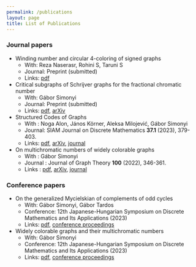 ```yaml
---
permalink: /publications
layout: page
title: List of Publications
---
```


### Journal papers ###

* Winding number and circular 4-coloring of signed graphs
  * With: Reza Naserasr, Rohini S, Taruni S
  * Journal: Preprint (submitted)  
  * Links: [pdf]()
* Critical subgraphs of Schrijver graphs for the fractional chromatic number  
  * With: Gábor Simonyi
  * Journal: Preprint (submitted)  
  * Links: [pdf](papers/fractcritsub.pdf), [arXiv](https://arxiv.org/abs/2212.09520)
* Structured Codes of Graphs  
  * With : Noga Alon, János Körner, Aleksa Milojević, Gábor Simonyi  
  * Journal: SIAM Journal on Discrete Mathematics **37.1** (2023), 379-403.  
  * Links: [pdf](papers/struccodes.pdf), [arXiv](https://arxiv.org/abs/2202.06810), [journal](https://doi.org/10.1137/22M1487989)
* On multichromatic numbers of widely colorable graphs  
  * With : Gábor Simonyi  
  * Journal : Journal of Graph Theory **100** (2022), 346-361.  
  * Links : [pdf](papers/multiwidesub.pdf), [arXiv](https://arxiv.org/abs/2102.03120), [journal](https://doi.org/10.1002/jgt.22785)

### Conference papers ###

* On the generalized Mycielskian of complements of odd cycles  
  * With: Gábor Simonyi, Gábor Tardos  
  * Conference: 12th Japanese-Hungarian Symposium on Discrete Mathematics and Its Applications (2023)  
  * Links: [pdf](papers/kompcycgenmyc.pdf), [conference proceedings](http://cs.bme.hu/jh2023/kotet23.pdf)  
* Widely colorable graphs and their multichromatic numbers  
  * With: Gábor Simonyi  
  * Conference: 12th Japanese-Hungarian Symposium on Discrete Mathematics and Its Applications (2023) 
  * Links: [pdf](papers/multicol.pdf), [conference proceedings](http://cs.bme.hu/jh2023/kotet23.pdf)  
